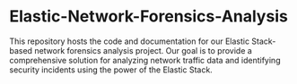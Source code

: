 # Elastic-Network-Forensics-Analysis
This repository hosts the code and documentation for our Elastic Stack-based network forensics analysis project. Our goal is to provide a comprehensive solution for analyzing network traffic data and identifying security incidents using the power of the Elastic Stack.
